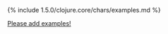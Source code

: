{% include 1.5.0/clojure.core/chars/examples.md %}

[Please add examples!](https://github.com/arrdem/grimoire/edit/master/_includes/1.6.0/clojure.core/chars/examples.md)
